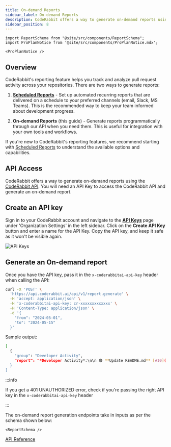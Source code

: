 ```yaml
---
title: On-demand Reports
sidebar_label: On-demand Reports
description: CodeRabbit offers a way to generate on-demand reports using a simple API request
sidebar_position: 8
---
```


```mdx-code-block
import ReportSchema from "@site/src/components/ReportSchema";
import ProPlanNotice from '@site/src/components/ProPlanNotice.mdx';

<ProPlanNotice />
```

## Overview

CodeRabbit's reporting feature helps you track and analyze pull request activity across your repositories. There are two ways to generate reports:

1. **[Scheduled Reports](./scheduled-reports.md)** - Set up automated recurring reports that are delivered on a schedule to your preferred channels (email, Slack, MS Teams). This is the recommended way to keep your team informed about development progress.

2. **On-demand Reports** (this guide) - Generate reports programmatically through our API when you need them. This is useful for integration with your own tools and workflows.

If you're new to CodeRabbit's reporting features, we recommend starting with [Scheduled Reports](./scheduled-reports.md) to understand the available options and capabilities.

## API Access

CodeRabbit offers a way to generate on-demand reports using the [CodeRabbit API](https://api.coderabbit.ai/api/swagger/).
You will need an API Key to access the CodeRabbit API and generate an on-demand report.

## Create an API key

Sign in to your CodeRabbit account and navigate to the [**API Keys**](https://app.coderabbit.ai/settings/api-keys) page under 'Organization Settings' in the left sidebar.
Click on the **Create API Key** button and enter a name for the API Key.
Copy the API key, and keep it safe as it won't be visible again.

![API Keys](/img/guides/api_keys.png)

## Generate an On-demand report

Once you have the API key, pass it in the `x-coderabbitai-api-key` header when calling the API:

```sh
curl -X 'POST' \
  'https://api.coderabbit.ai/api/v1/report.generate' \
  -H 'accept: application/json' \
  -H 'x-coderabbitai-api-key: cr-xxxxxxxxxxxxx' \
  -H 'Content-Type: application/json' \
  -d '{
    "from": "2024-05-01",
    "to": "2024-05-15"
  }'
```

Sample output:

```sh
[
  {
    "group": "Developer Activity",
    "report": "*Developer Activity*:\n\n 🟢 **Update README.md** [#10](https://gitlab.com/master-group123/sub-group/project1/-/merge_requests/10)\n• Summary: The change updates the project description and modifies a section header for clearer instructions.\n• Last activity: 1 day ago, mergeable\n• Insights:\n - :magnifying_glass: @user2 Suggested updating the wording to make it clearer"
  }
]
```

:::info

If you get a 401 UNAUTHORIZED error, check if you're passing the right API key in the `x-coderabbitai-api-key` header

:::

The on-demand report generation endpoints take in inputs as per the schema shown below:

```mdx-code-block
<ReportSchema />
```

[API Reference](https://api.coderabbit.ai/api/swagger/)
